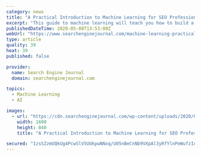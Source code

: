 ```yaml
---
category: news
title: "A Practical Introduction to Machine Learning for SEO Professionals"
excerpt: "This guide to machine learning will teach you how to build a model to predict whether adding keywords in title tags can increase organic search clicks."
publishedDateTime: 2020-05-08T13:53:00Z
webUrl: "https://www.searchenginejournal.com/machine-learning-practical-introduction-seo-professionals/366304/"
type: article
quality: 39
heat: 39
published: false

provider:
  name: Search Engine Journal
  domain: searchenginejournal.com

topics:
  - Machine Learning
  - AI

images:
  - url: "https://cdn.searchenginejournal.com/wp-content/uploads/2020/05/a-practical-introduction-to-machine-learning-for-seos-5eb3f0587c057.png"
    width: 1600
    height: 840
    title: "A Practical Introduction to Machine Learning for SEO Professionals"

secured: "IzsSZzmUQkUg4PcwSlV5UUkpwNNxq/U05nBeCnNb9VXpAl3yRfYlnPeWufzIumEanaGAwjKVtz3tWOUJEy2T3oVJpgaQ7qE6ZPt8pZKGXU0x6M+dh91pRjgH5z8XaLn3ucKT6li1zdwUZ2TTkxG453xLoByUwZT4mkn2qwS4VyzWjzQvwIi7EYcjqUJrp0G5A2zLZbUe9LmR7UfkcHS/nP90slQLaesG5I32UsEl7YZyy4VG55nvxsmoc4/2gQZU3DkvRT2OpnOXn7CI+GY8oIHRq1puLUVdCGIwZl5YSiLjk3Edcx/AaBJ1klRy7QTuW9xwpYMvuriLTnjcfLRQfg9pwmj48MSbeERKKlpzMC8UkSFd21VAwcIWbm7p/YHPBjzj6xikVg6U6WJSAGe5CmUmgTkbdD99j2NEEK/D2GMcRgae56rlhr5GD1gMdYOz3cwOTgqkriyxOjUPB3eubQxjmOjxhZEv/rPTun9lK5U=;tzLVvI0XkwQNQvBtkYN0nw=="
---
```



